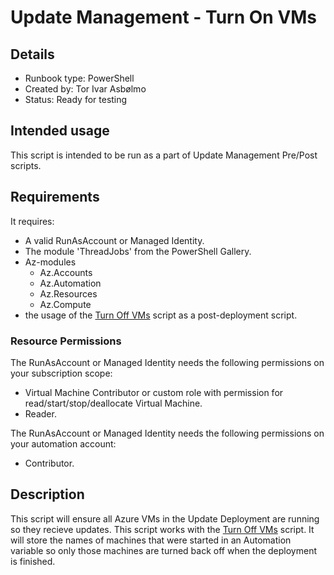 # Update Management - Turn On VMs

## Details

- Runbook type: PowerShell
- Created by: Tor Ivar Asbølmo
- Status: Ready for testing

## Intended usage

This script is intended to be run as a part of Update Management Pre/Post scripts.

## Requirements

It requires:

- A valid RunAsAccount or Managed Identity.
- The module 'ThreadJobs' from the PowerShell Gallery.
- Az-modules
  - Az.Accounts
  - Az.Automation
  - Az.Resources
  - Az.Compute
- the usage of the [Turn Off VMs](../../turnonvms/1.0/) script as a post-deployment script.

### Resource Permissions

The RunAsAccount or Managed Identity needs the following permissions on your subscription scope:

- Virtual Machine Contributor or custom role with permission for read/start/stop/deallocate Virtual Machine.
- Reader.

The RunAsAccount or Managed Identity needs the following permissions on your automation account:

- Contributor.

## Description

This script will ensure all Azure VMs in the Update Deployment are running so they recieve updates.
This script works with the [Turn Off VMs](../../turnoffvms/) script. It will store the names of machines that were started in an Automation variable so only those machines are turned back off when the deployment is finished.
